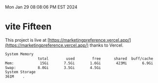 Mon Jan 29 08:08:06 PM EST 2024

# vite Fifteen


This project is live at [https://marketingpreference.vercel.app/](https://marketingpreference.vercel.app/) thanks to Vercel.

```bash
System Memory
               total        used        free      shared  buff/cache   available
Mem:            15Gi       7.5Gi       1.6Gi       423Mi       6.9Gi       7.7Gi
Swap:          8.0Gi       3.5Gi       4.5Gi
System Storage
361M	.
```
